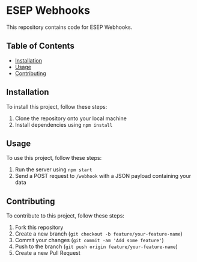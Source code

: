 # ESEP Webhooks

This repository contains code for ESEP Webhooks.

## Table of Contents

- [Installation](#installation)
- [Usage](#usage)
- [Contributing](#contributing)

## Installation

To install this project, follow these steps:

1. Clone the repository onto your local machine
2. Install dependencies using `npm install`

## Usage

To use this project, follow these steps:

1. Run the server using `npm start`
2. Send a POST request to `/webhook` with a JSON payload containing your data

## Contributing

To contribute to this project, follow these steps:

1. Fork this repository
2. Create a new branch (`git checkout -b feature/your-feature-name`)
3. Commit your changes (`git commit -am 'Add some feature'`)
4. Push to the branch (`git push origin feature/your-feature-name`)
5. Create a new Pull Request
